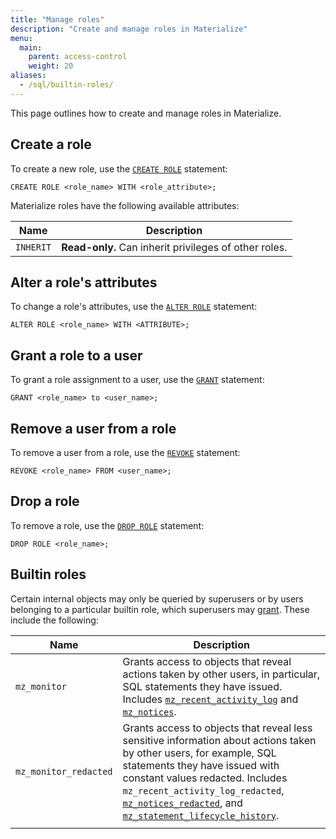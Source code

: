 ```yaml
---
title: "Manage roles"
description: "Create and manage roles in Materialize"
menu:
  main:
    parent: access-control
    weight: 20
aliases:
  - /sql/builtin-roles/
---
```


This page outlines how to create and manage roles in Materialize.

## Create a role

To create a new role, use the [`CREATE ROLE`](/sql/create-role/) statement:

```mzsql
CREATE ROLE <role_name> WITH <role_attribute>;
```

Materialize roles have the following available attributes:

| Name              | Description                                                                 |
|-------------------|-----------------------------------------------------------------------------|
| `INHERIT`         | **Read-only.** Can inherit privileges of other roles.                       |

## Alter a role's attributes

To change a role's attributes, use the [`ALTER ROLE`](/sql/alter-role/) statement:

```mzsql
ALTER ROLE <role_name> WITH <ATTRIBUTE>;
```

## Grant a role to a user

To grant a role assignment to a user, use the [`GRANT`](/sql/grant-role/) statement:

```mzsql
GRANT <role_name> to <user_name>;
```

## Remove a user from a role

To remove a user from a role, use the [`REVOKE`](/sql/revoke-role/) statement:

```mzsql
REVOKE <role_name> FROM <user_name>;
```

## Drop a role

To remove a role, use the [`DROP ROLE`](/sql/drop-role/) statement:

```mzsql
DROP ROLE <role_name>;
```

## Builtin roles
Certain internal objects may only be queried by superusers or by users
belonging to a particular builtin role, which superusers may
[grant](/sql/grant-role). These include the following:

| Name                  | Description                                                                                                                                                                                                                                                                                                                                                                                                   |
|-----------------------|---------------------------------------------------------------------------------------------------------------------------------------------------------------------------------------------------------------------------------------------------------------------------------------------------------------------------------------------------------------------------------------------------------------|
| `mz_monitor`          | Grants access to objects that reveal actions taken by other users, in particular, SQL statements they have issued. Includes [`mz_recent_activity_log`](/sql/system-catalog/mz_internal#mz_recent_activity_log) and [`mz_notices`](/sql/system-catalog/mz_internal#mz_notices).                                                                                                                                    |
| `mz_monitor_redacted` | Grants access to objects that reveal less sensitive information about actions taken by other users, for example, SQL statements they have issued with constant values redacted. Includes `mz_recent_activity_log_redacted`, [`mz_notices_redacted`](/sql/system-catalog/mz_internal#mz_notices_redacted), and [`mz_statement_lifecycle_history`](/sql/system-catalog/mz_internal#mz_statement_lifecycle_history). |
|                       |
